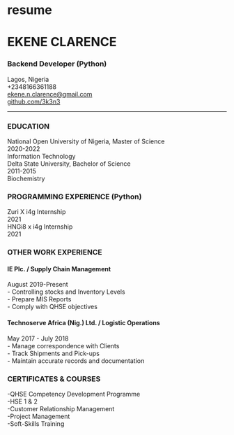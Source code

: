 # resume

<!DOCTYPE html>

<html>

<h1>
EKENE CLARENCE
</h1>

<body>

<p>
<h3>
Backend Developer (Python)
</h3>
 Lagos, Nigeria <br>
 +2348166361188 <br>
 <a href="mailto:ekene.n.clarence@gmail.com">ekene.n.clarence@gmail.com </a> <br>
 <a href="https://github.com/3k3n3/">github.com/3k3n3</a>
</p>

<hr>

<h3>
EDUCATION
</h3>
<p>
National Open University of Nigeria, Master of Science <br>
 2020-2022 <br>
 Information Technology <br>
Delta State University, Bachelor of Science <br>
 2011-2015 <br>
 Biochemistry
</p>


<h3>
PROGRAMMING EXPERIENCE (Python)
</h3>
<p>
Zuri X i4g Internship <br>
 2021 <br>
HNGi8 x i4g Internship <br>
 2021 <br>
</p>


<h3>
OTHER WORK EXPERIENCE
</h3>
<p>
<h4>
IE Plc. / Supply Chain Management 
</h4>
August 2019-Present <br>
 - Controlling stocks and Inventory Levels <br>
 - Prepare MIS Reports <br>
 - Comply with QHSE objectives <br>
<p>

<h4>
Technoserve Africa (Nig.) Ltd. / Logistic Operations
</h4>
<p>
May 2017 - July 2018 <br>
 - Manage correspondence with Clients <br>
 - Track Shipments and Pick-ups <br>
 - Maintain accurate records and documentation <br>
</p>

<h3>
CERTIFICATES & COURSES
</h3>
<p>
-QHSE Competency Development Programme <br>
-HSE 1 & 2 <br>
-Customer Relationship Management <br>
-Project Management <br>
-Soft-Skills Training <br>
</p>

</body>
</html>
